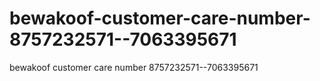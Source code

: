 # bewakoof-customer-care-number-8757232571--7063395671
bewakoof customer care number 8757232571--7063395671
